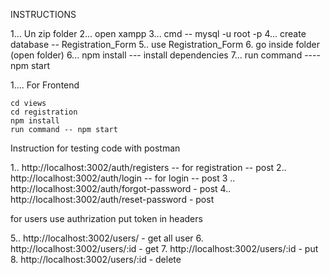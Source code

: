 INSTRUCTIONS

1...  Un zip folder
2...   open xampp 
3...  cmd  -- mysql -u root -p
4...   create database -- Registration_Form
5..    use Registration_Form
6.      go inside folder (open folder)
6...    npm install   --- install dependencies
7...    run command   ----    npm start 


1....    For Frontend  

    cd views
    cd registration
    npm install
    run command -- npm start


Instruction for testing code with postman

1..  http://localhost:3002/auth/registers  -- for registration  --  post
2..  http://localhost:3002/auth/login   -- for login  -- post
3 .. http://localhost:3002/auth/forgot-password  -  post
4..  http://localhost:3002/auth/reset-password   - post

   for users use authrization put token in headers

5..  http://localhost:3002/users/   -  get  all user
6.   http://localhost:3002/users/:id  - get 
7.   http://localhost:3002/users/:id  -  put 
8.   http://localhost:3002/users/:id  - delete